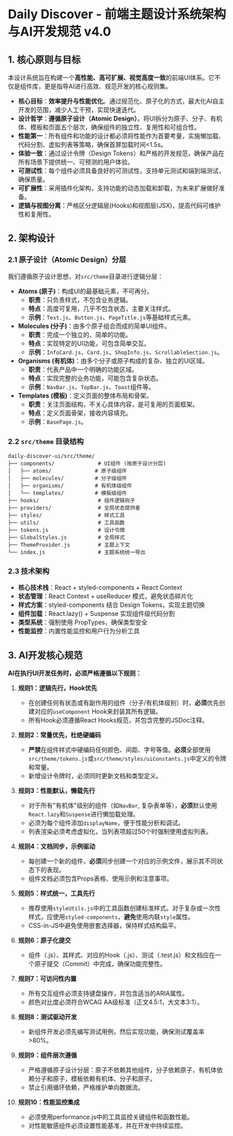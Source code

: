 # Daily Discover - 前端主题设计系统架构与AI开发规范 v4.0

## 1. 核心原则与目标

本设计系统旨在构建一个**高性能、高可扩展、视觉高度一致**的前端UI体系。它不仅是组件库，更是指导AI进行高效、规范开发的核心规则集。

- **核心目标**：**效率提升与性能优化**。通过规范化、原子化的方式，最大化AI自主开发的范围，减少人工干预，实现快速迭代。
- **设计哲学**：**遵循原子设计（Atomic Design）**。将UI拆分为原子、分子、有机体、模板和页面五个层次，确保组件的独立性、复用性和可组合性。
- **性能第一**：所有组件和功能的设计都必须将性能作为首要考量，实施懒加载、代码分割、虚拟列表等策略，确保首屏加载时间<1.5s。
- **体验一致**：通过设计令牌（Design Tokens）和严格的开发规范，确保产品在所有场景下提供统一、可预测的用户体验。
- **可测试性**：每个组件必须具备良好的可测试性，支持单元测试和端到端测试，确保质量。
- **可扩展性**：采用插件化架构，支持功能的动态加载和卸载，为未来扩展做好准备。
- **逻辑与视图分离**：严格区分逻辑层(Hooks)和视图层(JSX)，提高代码可维护性和复用性。

## 2. 架构设计

### 2.1 原子设计（Atomic Design）分层

我们遵循原子设计思想，对`src/theme`目录进行逻辑分层：

- **Atoms (原子)**：构成UI的最基础元素，不可再分。
  - **职责**：只负责样式，不包含业务逻辑。
  - **特点**：高度可复用，几乎不包含状态，主要关注样式。
  - **示例**：`Text.js`、`Button.js`、`PageTitle.js`等基础样式元素。
- **Molecules (分子)**：由多个原子组合而成的简单UI组件。
  - **职责**：完成一个独立的、简单的功能。
  - **特点**：实现特定的UI功能，可包含简单交互。
  - **示例**：`InfoCard.js`、`Card.js`、`ShopInfo.js`、`ScrollableSection.js`。
- **Organisms (有机体)**：由多个分子或原子构成的复杂、独立的UI区域。
  - **职责**：代表产品中一个明确的功能区域。
  - **特点**：实现完整的业务功能，可能包含复杂状态。
  - **示例**：`NavBar.js`、`TopBar.js`、`Toast`组件等。
- **Templates (模板)**：定义页面的整体布局和骨架。
  - **职责**：关注页面结构，不关心具体内容，是可复用的页面框架。
  - **特点**：定义页面骨架，接收内容填充。
  - **示例**：`BasePage.js`。

### 2.2 `src/theme` 目录结构

```
daily-discover-ui/src/theme/
├── components/              # UI组件 (按原子设计分层)
│   ├── atoms/              # 原子级组件
│   ├── molecules/          # 分子级组件
│   ├── organisms/          # 有机体级组件
│   └── templates/          # 模板级组件
├── hooks/                   # 组件逻辑钩子
├── providers/               # 全局状态提供者
├── styles/                  # 样式工具
├── utils/                   # 工具函数
├── tokens.js                # 设计令牌
├── GlobalStyles.js          # 全局样式
├── ThemeProvider.js         # 主题上下文
└── index.js                 # 主题系统统一导出
```

### 2.3 技术架构

- **核心技术栈**：React + styled-components + React Context
- **状态管理**：React Context + useReducer 模式，避免状态碎片化
- **样式方案**：styled-components 结合 Design Tokens，实现主题切换
- **组件加载**：React.lazy() + Suspense 实现组件级代码分割
- **类型系统**：强制使用 PropTypes，确保类型安全
- **性能监控**：内置性能监控和用户行为分析工具

## 3. AI开发核心规范

**AI在执行UI开发任务时，必须严格遵循以下规则：**

1.  **规则1：逻辑先行，Hook优先**
    - 在创建任何有状态或有副作用的组件（分子/有机体级别）时，**必须**优先创建对应的`useComponent` Hook来封装其所有逻辑。
    - 所有Hook必须遵循React Hooks规范，并包含完整的JSDoc注释。

2.  **规则2：常量优先，杜绝硬编码**
    - **严禁**在组件样式中硬编码任何颜色、间距、字号等值。**必须**全部使用`src/theme/tokens.js`或`src/theme/styles/uiConstants.js`中定义的令牌和常量。
    - 新增设计令牌时，必须同时更新文档和类型定义。

3.  **规则3：性能默认，懒载先行**
    - 对于所有"有机体"级别的组件（如`NavBar`, 复杂表单等），**必须**默认使用`React.lazy`和`Suspense`进行懒加载处理。
    - 必须为每个组件添加`displayName`，便于性能分析和调试。
    - 列表渲染必须考虑虚拟化，当列表项超过50个时强制使用虚拟列表。

4.  **规则4：文档同步，示例驱动**
    - 每创建一个新的组件，**必须**同步创建一个对应的示例文件，展示其不同状态下的表现。
    - 组件文档必须包含Props表格、使用示例和注意事项。

5.  **规则5：样式统一，工具先行**
    - 推荐使用`styleUtils.js`中的工具函数创建标准样式。对于复杂或一次性样式，应使用`styled-components`，**避免**使用内联`style`属性。
    - CSS-in-JS中避免使用嵌套选择器，保持样式结构扁平。

6.  **规则6：原子化提交**
    - 组件（.js）、其样式、对应的Hook（.js）、测试（.test.js）和文档应在一个原子提交（Commit）中完成，确保功能完整性。

7.  **规则7：可访问性内置**
    - 所有交互组件必须支持键盘操作，并包含适当的ARIA属性。
    - 颜色对比度必须符合WCAG AA级标准（正文4.5:1，大文本3:1）。

8.  **规则8：测试驱动开发**
    - 新组件开发必须先编写测试用例，然后实现功能，确保测试覆盖率>80%。
    
9.  **规则9：组件层次遵循**
    - 严格遵循原子设计分层：原子不依赖其他组件，分子依赖原子，有机体依赖分子和原子，模板依赖有机体、分子和原子。
    - 禁止引用循环依赖，严格维护单向数据流。
    
10. **规则10：性能监控集成**
    - 必须使用performance.js中的工具监控关键组件和函数性能。
    - 对性能敏感组件必须设置性能基准，并在开发中持续监控。 